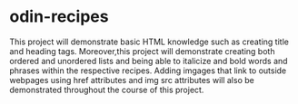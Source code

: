 # odin-recipes
This project will demonstrate basic HTML knowledge such as creating title and heading tags. Moreover,this project will demonstrate creating both ordered and unordered lists and being able to italicize and bold words and phrases within the respective recipes. Adding imgages that link to outside webpages using href attributes and img src attributes will also be demonstrated throughout the course of this project.  
